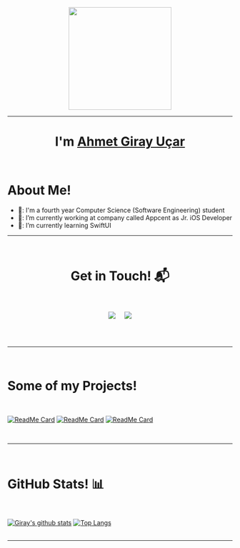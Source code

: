 <p align="center">
  <img src="https://miro.medium.com/max/2048/1*OohqW5DGh9CQS4hLY5FXzA.png" height="230"/>
</p>
<hr>
<h1 align="center">I'm <a href="https://github.com/ucargiray">Ahmet Giray Uçar<a></h1>
<Br>
<h1>About Me!</h1>

- 🏫: I'm a fourth year Computer Science (Software Engineering) student
- 🔭: I’m currently working at company called Appcent as Jr. iOS Developer
- 🌱: I’m currently learning SwiftUI

<hr>
<Br>
<h1 align="center">Get in Touch! 📬</h1>
<Br>
<p align="center">
<a href="https://https://www.linkedin.com/in/ucargiray/" target="_blank"><img align="center" src="https://img.shields.io/badge/Ahmet Giray Uçar-0077B5?style=for-the-badge&logo=linkedin&logoColor=white" /></a> &nbsp;&nbsp;&nbsp;  <a href="mailto:ucargiray@gmail.com" target="blank"><img align="center" src="https://img.shields.io/badge/ucargiray@gmail.com-D14836?style=for-the-badge&logo=gmail&logoColor=white" /></a>
</p>

<Br>
<Br>
<hr>

<Br>
<h1>Some of my Projects!</h1>
<Br>

[![ReadMe Card](https://github-readme-stats.vercel.app/api/pin/?username=ucargiray&repo=QR-Scan-w--ScanKit)](https://github.com/ucargiray/QR-Scan-w--ScanKit)
[![ReadMe Card](https://github-readme-stats.vercel.app/api/pin/?username=ucargiray&repo=Custom-Calendar)](https://github.com/ucargiray/Custom-Calendar)
[![ReadMe Card](https://github-readme-stats.vercel.app/api/pin/?username=ucargiray&repo=Weather-Reporter)](https://github.com/ucargiray/Weather-Reporter)
 
<Br>
<hr>
<Br>
<h1>GitHub Stats! 📊</h1>
<Br>

[![Giray's github stats](https://github-readme-stats.vercel.app/api?username=ucargiray&show_icons=true)](https://github.com/ucargiray/github-readme-stats) [![Top Langs](https://github-readme-stats.vercel.app/api/top-langs/?username=ucargiray&layout=compact)](https://github.com/ucargiray/github-readme-stats)
  <Br>
    <Br>
<hr>
